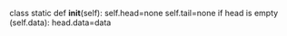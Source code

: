 class static
def __init__(self):
 self.head=none
 self.tail=none
if head is empty (self.data):
head.data=data

 
